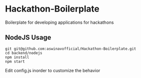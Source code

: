 # Hackathon-Boilerplate
Boilerplate for developing applications for hackathons

## NodeJS Usage

    git git@github.com:aswinavofficial/Hackathon-Boilerplate.git
    cd backend/nodejs
    npm install
    npm start
   
Edit config.js inorder to customize the behavior
